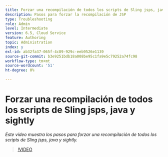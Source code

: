 ```yaml
---
title: Forzar una recompilación de todos los scripts de Sling jsps, java y sightly
description: Pasos para forzar la recompilación de JSP
type: Troubleshooting
role: Admin
level: Intermediate
version: 6.5, Cloud Service
feature: Authoring
topic: Administration
index: y
exl-id: ab32fa37-065f-4c89-929c-eeb9526e1139
source-git-commit: b3e9251bdb18a008be95c1fa9e5c79252a74fc98
workflow-type: tm+mt
source-wordcount: '51'
ht-degree: 0%

---
```


# Forzar una recompilación de todos los scripts de Sling jsps, java y sightly

*Este vídeo muestra los pasos para forzar una recompilación de todos los scripts de Sling jsps, java y sightly.*

>[!VIDEO](https://video.tv.adobe.com/v/335464?quality=12&learn=on)
